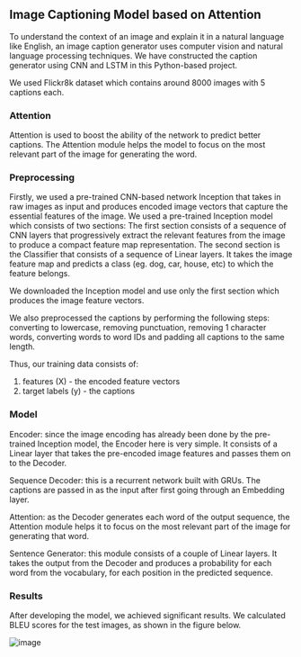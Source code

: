 ## Image Captioning Model based on Attention

To understand the context of an image and explain it in a natural language like English, an image caption generator uses computer vision and natural language
processing techniques. We have constructed the caption generator using CNN and LSTM in this Python-based project.

We used Flickr8k dataset which contains around 8000 images with 5 captions each.

### Attention
Attention is used to boost the ability of the network to predict better captions. The Attention module helps the model to focus on the most relevant part of the image for generating the word.


### Preprocessing
Firstly, we used a pre-trained CNN-based network Inception that takes in raw images as input and produces encoded image vectors that capture the essential features of the image. 
We used a pre-trained Inception model which consists of two sections:
The first section consists of a sequence of CNN layers that progressively extract the relevant features from the image to produce a compact feature map representation.
The second section is the Classifier that consists of a sequence of Linear layers. It takes the image feature map and predicts a class (eg. dog, car, house, etc) to which the feature belongs.

We downloaded the Inception model and use only the first section which produces the image feature vectors.

We also preprocessed the captions by performing the following steps: converting to lowercase, removing punctuation, removing 1 character words, converting words to word IDs and padding all captions to the same length. 

Thus, our training data consists of:
1. features (X) - the encoded feature vectors
2. target labels (y) - the captions

### Model

Encoder: since the image encoding has already been done by the pre-trained Inception model, the Encoder here is very simple. It consists of a Linear layer that takes the pre-encoded image features and passes them on to the Decoder.

Sequence Decoder: this is a recurrent network built with GRUs. The captions are passed in as the input after first going through an Embedding layer.

Attention: as the Decoder generates each word of the output sequence, the Attention module helps it to focus on the most relevant part of the image for generating that word.

Sentence Generator: this module consists of a couple of Linear layers. It takes the output from the Decoder and produces a probability for each word from the vocabulary, for each position in the predicted sequence.


### Results
After developing the model, we achieved significant results. We calculated BLEU scores for the test images, as shown in the figure below.


![image](https://user-images.githubusercontent.com/66510032/207243694-84045556-919d-4c57-814b-e1cde8612762.png)
